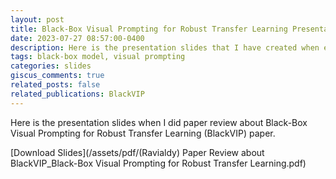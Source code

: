 ```yaml
---
layout: post
title: Black-Box Visual Prompting for Robust Transfer Learning Presentation Slides
date: 2023-07-27 08:57:00-0400
description: Here is the presentation slides that I have created when explaining about Black-Box Visual Prompting for Robust Transfer Learning paper. 
tags: black-box model, visual prompting
categories: slides
giscus_comments: true
related_posts: false
related_publications: BlackVIP
---
```


Here is the presentation slides when I did paper review about Black-Box Visual Prompting for Robust Transfer Learning (BlackVIP) paper. 

[Download Slides](/assets/pdf/(Ravialdy) Paper Review about BlackVIP_Black-Box Visual Prompting for Robust Transfer Learning.pdf)